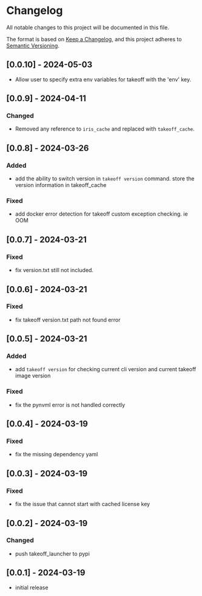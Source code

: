 # Changelog

All notable changes to this project will be documented in this file.

The format is based on [Keep a Changelog],
and this project adheres to [Semantic Versioning].

## [0.0.10] - 2024-05-03

- Allow user to specify extra env variables for takeoff with the 'env' key.

## [0.0.9] - 2024-04-11

### Changed

- Removed any reference to `iris_cache` and replaced with `takeoff_cache`.

## [0.0.8] - 2024-03-26

### Added

- add the ability to switch version in `takeoff version` command. store the version information in takeoff_cache

### Fixed

- add docker error detection for takeoff custom exception checking. ie OOM

## [0.0.7] - 2024-03-21

### Fixed

- fix version.txt still not included.

## [0.0.6] - 2024-03-21

### Fixed

- fix takeoff version.txt path not found error

## [0.0.5] - 2024-03-21

### Added

- add `takeoff version` for checking current cli version and current takeoff image version

### Fixed

- fix the pynvml error is not handled correctly

## [0.0.4] - 2024-03-19

### Fixed

- fix the missing dependency yaml

## [0.0.3] - 2024-03-19

### Fixed

- fix the issue that cannot start with cached license key

## [0.0.2] - 2024-03-19

### Changed

- push takeoff_launcher to pypi

## [0.0.1] - 2024-03-19

- initial release

<!-- Links -->

[keep a changelog]: https://keepachangelog.com/en/1.0.0/
[semantic versioning]: https://semver.org/spec/v2.0.0.html
